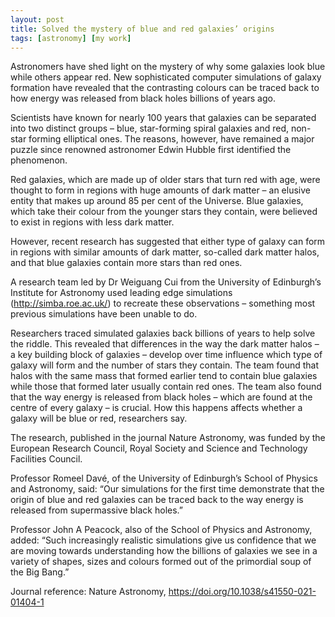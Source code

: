 ```yaml
---
layout: post
title: Solved the mystery of blue and red galaxies’ origins
tags: [astronomy] [my work]
---
```


Astronomers have shed light on the mystery of why some galaxies look blue while others appear red. New sophisticated computer simulations of galaxy formation have revealed that the contrasting colours can be traced back to how energy was released from black holes billions of years ago.


Scientists have known for nearly 100 years that galaxies can be separated into two distinct groups – blue, star-forming spiral galaxies and red, non-star forming elliptical ones. The reasons, however, have remained a major puzzle since renowned astronomer Edwin Hubble first identified the phenomenon.

Red galaxies, which are made up of older stars that turn red with age, were thought to form in regions with huge amounts of dark matter – an elusive entity that makes up around 85 per cent of the Universe. Blue galaxies, which take their colour from the younger stars they contain, were believed to exist in regions with less dark matter.

However, recent research has suggested that either type of galaxy can form in regions with similar amounts of dark matter, so-called dark matter halos, and that blue galaxies contain more stars than red ones.

A research team led by Dr Weiguang Cui from the University of Edinburgh’s Institute for Astronomy used leading edge simulations (http://simba.roe.ac.uk/) to recreate these observations – something most previous simulations have been unable to do.


Researchers traced simulated galaxies back billions of years to help solve the riddle. This revealed that differences in the way the dark matter halos – a key building block of galaxies – develop over time influence which type of galaxy will form and the number of stars they contain. The team found that halos with the same mass that formed earlier tend to contain blue galaxies while those that formed later usually contain red ones. The team also found that the way energy is released from black holes – which are found at the centre of every galaxy – is crucial. How this happens affects whether a galaxy will be blue or red, researchers say.

The research, published in the journal Nature Astronomy, was funded by the European Research Council, Royal Society and Science and Technology Facilities Council.

Professor Romeel Davé, of the University of Edinburgh’s School of Physics and Astronomy, said: “Our simulations for the first time demonstrate that the origin of blue and red galaxies can be traced back to the way energy is released from supermassive black holes.”

Professor John A Peacock, also of the School of Physics and Astronomy, added: “Such increasingly realistic simulations give us confidence that we are moving towards understanding how the billions of galaxies we see in a variety of shapes, sizes and colours formed out of the primordial soup of the Big Bang.”


Journal reference: Nature Astronomy, https://doi.org/10.1038/s41550-021-01404-1